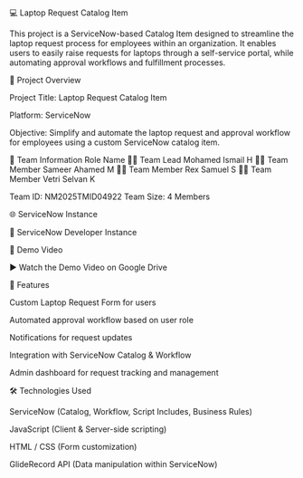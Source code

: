 💻 Laptop Request Catalog Item

This project is a ServiceNow-based Catalog Item designed to streamline the laptop request process for employees within an organization. 
It enables users to easily raise requests for laptops through a self-service portal, while automating approval workflows and fulfillment processes.

🧩 Project Overview

Project Title: Laptop Request Catalog Item

Platform: ServiceNow

Objective: Simplify and automate the laptop request and approval workflow for employees using a custom ServiceNow catalog item.

👥 Team Information
Role	Name
🧑‍💻 Team Lead	Mohamed Ismail H
👨‍💻 Team Member	Sameer Ahamed M
👨‍💻 Team Member	Rex Samuel S
👨‍💻 Team Member	Vetri Selvan K

Team ID: NM2025TMID04922
Team Size: 4 Members

🌐 ServiceNow Instance

🔗 ServiceNow Developer Instance

🎥 Demo Video

▶️ Watch the Demo Video on Google Drive

🚀 Features

Custom Laptop Request Form for users

Automated approval workflow based on user role

Notifications for request updates

Integration with ServiceNow Catalog & Workflow

Admin dashboard for request tracking and management

🛠️ Technologies Used

ServiceNow (Catalog, Workflow, Script Includes, Business Rules)

JavaScript (Client & Server-side scripting)

HTML / CSS (Form customization)

GlideRecord API (Data manipulation within ServiceNow)

